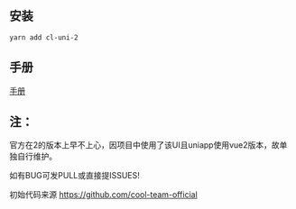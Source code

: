 ## 安装

~~~
yarn add cl-uni-2
~~~

## 手册

[手册](https://doc-cool.qihetaiji.com/)


## 注：

官方在2的版本上早不上心，因项目中使用了该UI且uniapp使用vue2版本，故单独自行维护。

如有BUG可发PULL或直接提ISSUES!

初始代码来源  https://github.com/cool-team-official 

  
